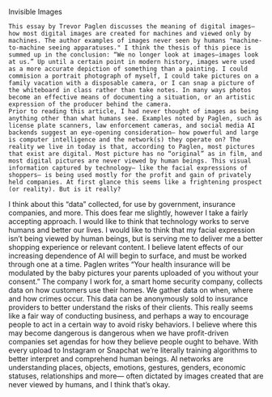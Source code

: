Invisible Images

	This essay by Trevor Paglen discusses the meaning of digital images—how most digital images are created for machines and viewed only by machines. The author examples of images never seen by humans "machine-to-machine seeing apparatuses." I think the thesis of this piece is summed up in the conclusion: “We no longer look at images–images look at us.” Up until a certain point in modern history, images were used as a more accurate depiction of something than a painting. I could commision a portrait photograph of myself, I could take pictures on a family vacation with a disposable camera, or I can snap a picture of the whiteboard in class rather than take notes. In many ways photos become an effective means of documenting a situation, or an artistic expression of the producer behind the camera. 
	Prior to reading this article, I had never thought of images as being anything other than what humans see. Examples noted by Paglen, such as license plate scanners, law enforcement cameras, and social media AI backends suggest an eye-opening consideration— how powerful and large is computer intelligence and the network(s) they operate on? The reality we live in today is that, according to Paglen, most pictures that exist are digital. Most picture has no “original” as in film, and most digital pictures are never viewed by human beings. This visual information captured by technology— like the facial expressions of shoppers— is being used mostly for the profit and gain of privately held companies. At first glance this seems like a frightening prospect (or reality). But is it really?
I think about this “data” collected, for use by government, insurance companies, and more. This does fear me slightly, however I take a fairly accepting approach. I would like to think that technology works to serve humans and better our lives. I would like to think that my facial expression isn’t being viewed by human beings, but is serving me to deliver me a better shopping experience or relevant content. I believe latent effects of our increasing dependence of AI will begin to surface, and must be worked through one at a time. 
Paglen writes “Your health insurance will be modulated by the baby pictures your parents uploaded of you without your consent.” The company I work for, a smart home security company, collects data on how customers use their homes. We gather data on when, where and how crimes occur. This data can be anonymously sold to insurance providers to better understand the risks of their clients. This really seems like a fair way of conducting business, and perhaps a way to encourage people to act in a certain way to avoid risky behaviors. I believe where this may become dangerous is dangerous when we have profit-driven companies set agendas for how they believe people ought to behave. 
With every upload to Instagram or Snapchat we’re literally training algorithms to better interpret and comprehend human beings. AI networks are understanding places, objects, emotions, gestures, genders, economic statuses, relationships and more— often dictated by images created that are never viewed by humans, and I think that’s okay. 
